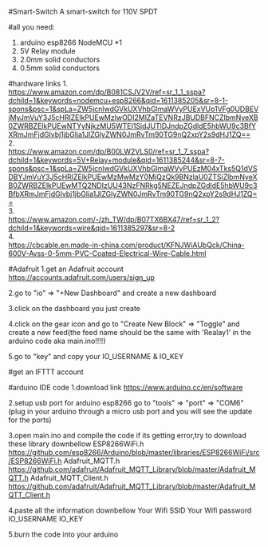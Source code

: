 #Smart-Switch
A smart-switch for 110V SPDT 


#all you need:
1.  arduino esp8266 NodeMCU *1
2.  5V Relay module
3.  2.0mm solid conductors
4.  0.5mm solid conductors


#hardware links
1.  
  https://www.amazon.com/dp/B081CSJV2V/ref=sr_1_1_sspa?dchild=1&keywords=nodemcu+esp8266&qid=1611385205&sr=8-1-spons&psc=1&spLa=ZW5jcnlwdGVkUXVhbGlmaWVyPUExVUo1VFg0UDBEVjMyJmVuY3J5cHRlZElkPUEwMzIwODI2MlZaTEVNRzJBUDBFNCZlbmNyeXB0ZWRBZElkPUEwNTYyNjkzMU5WTEI1SjdJUTlDJndpZGdldE5hbWU9c3BfYXRmJmFjdGlvbj1jbGlja1JlZGlyZWN0JmRvTm90TG9nQ2xpY2s9dHJ1ZQ==  
2.  
  https://www.amazon.com/dp/B00LW2VLS0/ref=sr_1_7_sspa?dchild=1&keywords=5V+Relay+module&qid=1611385244&sr=8-7-spons&psc=1&spLa=ZW5jcnlwdGVkUXVhbGlmaWVyPUEzM04xTks5Q1dVSDBYJmVuY3J5cHRlZElkPUEwMzMwMzY0MjQzQk9BNzlaU0ZTSiZlbmNyeXB0ZWRBZElkPUEwMTQ2NDIzUU43NzFNRkg5NEZEJndpZGdldE5hbWU9c3BfbXRmJmFjdGlvbj1jbGlja1JlZGlyZWN0JmRvTm90TG9nQ2xpY2s9dHJ1ZQ==  
3.   
  https://www.amazon.com/-/zh_TW/dp/B07TX6BX47/ref=sr_1_2?dchild=1&keywords=wire&qid=1611385297&sr=8-2  
4.  
  https://cbcable.en.made-in-china.com/product/KFNJWiAUbQck/China-600V-Avss-0-5mm-PVC-Coated-Electrical-Wire-Cable.html 


#Adafruit
1.get an Adafruit account
https://accounts.adafruit.com/users/sign_up

2.go to "io" => "+New Dashboard" and create a new dashboard

3.click on the dashboard you just create

4.click on the gear icon and go to "Create New Block" => "Toggle" and create a new feed(the feed name should be the same with 'Realay1' in the arduino code aka main.ino!!!!)

5.go to "key" and copy your IO_USERNAME & IO_KEY


#get an IFTTT account



#arduino IDE code 
1.download link
https://www.arduino.cc/en/software

2.setup usb port for arduino esp8266
go to "tools" => "port" => "COM6"(plug in your arduino through a micro usb port and you will see the update for the ports)

3.open main.ino and compile the code
if its getting error,try to download these library downbellow
ESP8266WiFi.h
https://github.com/esp8266/Arduino/blob/master/libraries/ESP8266WiFi/src/ESP8266WiFi.h
Adafruit_MQTT.h
https://github.com/adafruit/Adafruit_MQTT_Library/blob/master/Adafruit_MQTT.h
Adafruit_MQTT_Client.h
https://github.com/adafruit/Adafruit_MQTT_Library/blob/master/Adafruit_MQTT_Client.h

4.paste all the information downbellow
Your Wifi SSID
Your Wifi password
IO_USERNAME
IO_KEY

5.burn the code into your arduino












